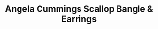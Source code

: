 ---
title: Angela Cummings Scallop Bangle & Earrings
description: |
  Incredibly detailed, this bracelet and earring set feature a delicate scalloped pattern and organic, contemporary forms finished with South Sea Pearls.
specs: |
  BRACELET: 14 - 12.2mm South Sea Cultured Pearl Drops, set in 18K Yellow Gold.

  EARRINGS: 13.5 - 12.3mm South Sea Cultured Pearl Drops, set in 18K Yellow Gold.
images:
  - image_path: /uploads/angela-cummings-for-assael-scallop-bangle-earrings.png
_category:
order: 18
categories:
  - bracelets
  - earrings
---